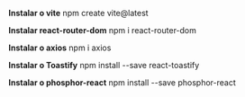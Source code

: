 **Instalar o vite**
    npm create vite@latest

**Instalar react-router-dom**
    npm i react-router-dom

**Instalar o axios**
  npm i axios

**Instalar o Toastify**
    npm install --save react-toastify

**Instalar o phosphor-react**
  npm install --save phosphor-react

